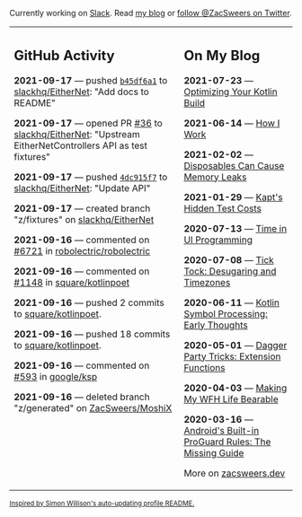 Currently working on [Slack](https://slack.com/). Read [my blog](https://zacsweers.dev/) or [follow @ZacSweers on Twitter](https://twitter.com/ZacSweers).

<table><tr><td valign="top" width="60%">

## GitHub Activity
<!-- githubActivity starts -->
**2021-09-17** — pushed [`b45df6a1`](https://github.com/slackhq/EitherNet/commit/b45df6a12a3703aa83c73b735c2470a8c4552e9e) to [slackhq/EitherNet](https://api.github.com/repos/slackhq/EitherNet): "Add docs to README"

**2021-09-17** — opened PR [#36](https://api.github.com/repos/slackhq/EitherNet/pulls/36) to [slackhq/EitherNet](https://api.github.com/repos/slackhq/EitherNet): "Upstream EitherNetControllers API as test fixtures"

**2021-09-17** — pushed [`4dc915f7`](https://github.com/slackhq/EitherNet/commit/4dc915f7a92b98d624442d295056a5f7b5743757) to [slackhq/EitherNet](https://api.github.com/repos/slackhq/EitherNet): "Update API"

**2021-09-17** — created branch "z/fixtures" on [slackhq/EitherNet](https://api.github.com/repos/slackhq/EitherNet)

**2021-09-16** — commented on [#6721](https://github.com/robolectric/robolectric/issues/6721#issuecomment-921424697) in [robolectric/robolectric](https://api.github.com/repos/robolectric/robolectric)

**2021-09-16** — commented on [#1148](https://github.com/square/kotlinpoet/pull/1148#issuecomment-921423761) in [square/kotlinpoet](https://api.github.com/repos/square/kotlinpoet)

**2021-09-16** — pushed 2 commits to [square/kotlinpoet](https://api.github.com/repos/square/kotlinpoet).

**2021-09-16** — pushed 18 commits to [square/kotlinpoet](https://api.github.com/repos/square/kotlinpoet).

**2021-09-16** — commented on [#593](https://github.com/google/ksp/issues/593#issuecomment-921404220) in [google/ksp](https://api.github.com/repos/google/ksp)

**2021-09-16** — deleted branch "z/generated" on [ZacSweers/MoshiX](https://api.github.com/repos/ZacSweers/MoshiX)
<!-- githubActivity ends -->
</td><td valign="top" width="40%">

## On My Blog
<!-- blog starts -->
**2021-07-23** — [Optimizing Your Kotlin Build](https://www.zacsweers.dev/optimizing-your-kotlin-build/)

**2021-06-14** — [How I Work](https://www.zacsweers.dev/how-i-work/)

**2021-02-02** — [Disposables Can Cause Memory Leaks](https://www.zacsweers.dev/disposables-can-cause-memory-leaks/)

**2021-01-29** — [Kapt's Hidden Test Costs](https://www.zacsweers.dev/kapts-hidden-test-costs/)

**2020-07-13** — [Time in UI Programming](https://www.zacsweers.dev/time-in-ui/)

**2020-07-08** — [Tick Tock: Desugaring and Timezones](https://www.zacsweers.dev/ticktock-desugaring-timezones/)

**2020-06-11** — [Kotlin Symbol Processing: Early Thoughts](https://www.zacsweers.dev/kotlin-symbol-processor-early-thoughts/)

**2020-05-01** — [Dagger Party Tricks: Extension Functions](https://www.zacsweers.dev/dagger-party-tricks-extension-functions/)

**2020-04-03** — [Making My WFH Life Bearable](https://www.zacsweers.dev/making-wfh-life-bearable/)

**2020-03-16** — [Android's Built-in ProGuard Rules: The Missing Guide](https://www.zacsweers.dev/android-proguard-rules/)
<!-- blog ends -->
More on [zacsweers.dev](https://zacsweers.dev/)
</td></tr></table>

<sub><a href="https://simonwillison.net/2020/Jul/10/self-updating-profile-readme/">Inspired by Simon Willison's auto-updating profile README.</a></sub>